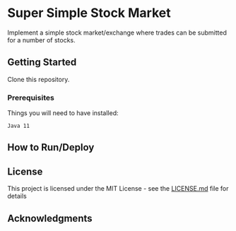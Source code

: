 # Super Simple Stock Market

Implement a simple stock market/exchange where trades can be submitted for a number of stocks.

## Getting Started

Clone this repository.

### Prerequisites

Things you will need to have installed:
```
Java 11
```

## How to Run/Deploy

## License

This project is licensed under the MIT License - see the [LICENSE.md](https://github.com/kdbalabanov/simple-python-blockchain/blob/master/LICENSE) file for details

## Acknowledgments
